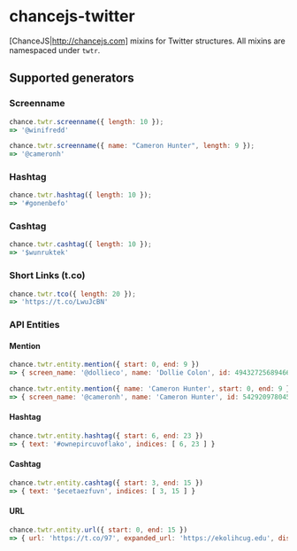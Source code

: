 # chancejs-twitter
[ChanceJS|http://chancejs.com] mixins for Twitter structures. All mixins are namespaced under `twtr`.

## Supported generators

### Screenname
```javascript
chance.twtr.screenname({ length: 10 });
=> '@winifredd'

chance.twtr.screenname({ name: "Cameron Hunter", length: 9 });
=> '@cameronh'
```

### Hashtag
```javascript
chance.twtr.hashtag({ length: 10 });
=> '#gonenbefo'
```

### Cashtag
```javascript
chance.twtr.cashtag({ length: 10 });
=> '$wunruktek'
```

### Short Links (t.co)
```javascript
chance.twtr.tco({ length: 20 });
=> 'https://t.co/LwuJcBN'
```

### API Entities

#### Mention
```javascript
chance.twtr.entity.mention({ start: 0, end: 9 })
=> { screen_name: '@dollieco', name: 'Dollie Colon', id: 4943272568946688, id_str: '4943272568946688', indices: [ 0, 9 ] }

chance.twtr.entity.mention({ name: 'Cameron Hunter', start: 0, end: 9 })
=> { screen_name: '@cameronh', name: 'Cameron Hunter', id: 5429209780453376, id_str: '5429209780453376', indices: [ 0, 9 ] }
```

#### Hashtag
```javascript
chance.twtr.entity.hashtag({ start: 6, end: 23 })
=> { text: '#ownepircuvoflako', indices: [ 6, 23 ] }
```

#### Cashtag
```javascript
chance.twtr.entity.cashtag({ start: 3, end: 15 })
=> { text: '$ecetaezfuvn', indices: [ 3, 15 ] }
```

#### URL
```javascript
chance.twtr.entity.url({ start: 0, end: 15 })
=> { url: 'https://t.co/97', expanded_url: 'https://ekolihcug.edu', display_url: 'ekolihcug.edu', indices: [ 0, 15 ] }
```
